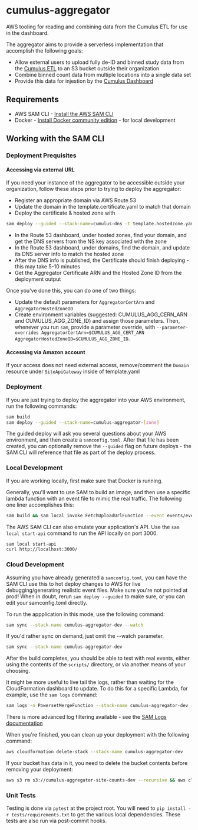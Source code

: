# cumulus-aggregator

AWS tooling for reading and combining data from the Cumulus ETL for use in the dashboard.

The aggregator aims to provide a serverless implementation that accomplish the following goals:
- Allow external users to upload fully de-ID and binned study data from the [Cumulus ETL](https://github.com/smart-on-fhir/cumulus-etl) to an S3 bucket outside their organization
- Combine binned count data from multiple locations into a single data set
- Provide this data for injestion by the [Cumulus Dashboard](https://github.com/smart-on-fhir/cumulus-app)

## Requirements

* AWS SAM CLI - [Install the AWS SAM CLI](https://docs.aws.amazon.com/serverless-application-model/latest/developerguide/serverless-sam-cli-install.html)
* Docker - [Install Docker community edition](https://hub.docker.com/search/?type=edition&offering=community) - for local development

## Working with the SAM CLI

### Deployment Prequisites

#### Accessing via external URL

If you need your instance of the aggregator to be accessible outside your organization, follow these steps prior to trying to deploy the aggregator:

- Register an appropriate domain via AWS Route 53
- Update the domain in the template.certificate.yaml to match that domain
- Deploy the certificate & hosted zone with 
```bash
sam deploy --guided --stack-name=cumulus-dns -t template.hostedzone.yaml
```
- In the Route 53 dashboard, under hosted zones, find your domain, and get the DNS servers from the NS key associated with the zone
- In the Route 53 dashboard, under domains, find the domain, and update its DNS server info to match the hosted zone
- After the DNS info is published, the Certificate should finish deploying - this may take 5-10 minutes
- Get the Aggregator Certificate ARN and the Hosted Zone ID from the deployment output

Once you've done this, you can do one of two things:
- Update the default parameters for `AggregatorCertArn` and `AggregatorHostedZoneID`
- Create environment variables (suggested: CUMULUS_AGG_CERN_ARN and CUMULUS_AGG_ZONE_ID) and assign those parameters. Then, whenever you run `sam`, provide a parameter override, with `--parameter-overrides AggregatorCertArn=$CUMULUS_AGG_CERT_ARN AggregatorHostedZoneID=$CUMULUS_AGG_ZONE_ID`.

#### Accessing via Amazon account

If your access does not need external access, remove/comment the `Domain` resource under `SiteApiGateway` inside of template.yaml

### Deployment

If you are just trying to deploy the aggregator into your AWS environment, run the following commands:

```bash
sam build
sam deploy --guided --stack-name=cumulus-aggregator-[zone]
```

The guided deploy will ask you several questions about your AWS environment, and then create a `samconfig.toml`. After that file has been created, you can optionally remove the `--guided` flag on future deploys - the SAM CLI will reference that file as part of the deploy process.

### Local Development

If you are working locally, first make sure that Docker is running.

Generally, you'll want to use SAM to build an image, and then use a specific lambda function with an event file to mimic the real traffic. The following one liner accomplishes this:

```bash
sam build && sam local invoke FetchUploadUrlFunction --event events/event-fetch-upload-url.json
```

The AWS SAM CLI can also emulate your application's API. Use the `sam local start-api` command to run the API locally on port 3000.

```bash
sam local start-api
curl http://localhost:3000/
```

### Cloud Development

Assuming you have already generated a `samconfig.toml`, you can have the SAM CLI use this to hot deploy changes to AWS for live debugging/generating realistic event files. Make sure you're not pointed at prod! When in doubt, rerun `sam deploy --guided` to make sure, or you can edit your samconfig.toml directly.

To run the appplication in this mode, use the following command:

```bash
sam sync --stack-name cumulus-aggregator-dev --watch
```

If you'd rather sync on demand, just omit the --watch parameter.

```bash
sam sync --stack-name cumulus-aggregator-dev
```

After the build completes, you should be able to test with real events, either using the contents of the `scripts/` directory, or via another means of your choosing.

It might be more useful to live tail the logs, rather than waiting for the CloudFormation dashboard to update. To do this for a specific Lambda, for example, use the `sam logs` command:

```bash
sam logs -n PowersetMergeFunction --stack-name cumulus-aggregator-dev --tail
```

There is more advanced log filtering available - see the [SAM Logs documentation](https://docs.aws.amazon.com/serverless-application-model/latest/developerguide/sam-cli-command-reference-sam-logs.html)

When you're finished, you can clean up your deployment with the following command:

```bash
aws cloudformation delete-stack --stack-name cumulus-aggregator-dev
```

If your bucket has data in it, you need to delete the bucket contents before removing your deployment:

```bash
aws s3 rm s3://cumulus-aggregator-site-counts-dev --recursive && aws cloudformation delete-stack --stack-name cumulus-aggregator-dev
```

### Unit Tests

Testing is done via `pytest` at the project root. You will need to `pip install -r tests/requirements.txt` to get the various local dependencies. These tests are also run via post-commit hooks.
